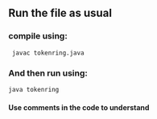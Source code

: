 
## Run the file as usual

### compile using:

```
 javac tokenring.java
```

### And then run using:

```
java tokenring
```

#### Use comments in the code to understand
